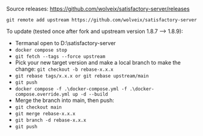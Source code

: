 Source releases: https://github.com/wolveix/satisfactory-server/releases

`git remote add upstream https://github.com/wolveix/satisfactory-server`

To update (tested once after fork and upstream version 1.8.7 --> 1.8.9):
- Termanal open to D:\satisfactory-server
- `docker compose stop`
- `git fetch --tags --force upstream`
- Pick your new target version and make a local branch to make the change: `git checkout -b rebase-x.x.x`
- `git rebase tags/x.x.x or git rebase upstream/main`
- `git push`
- `docker compose -f .\docker-compose.yml -f .\docker-compose.override.yml up -d --build`
- Merge the branch into main, then push: 
- `git checkout main`
- `git merge rebase-x.x.x`
- `git branch -d rebase-x.x.x`
- `git push`
